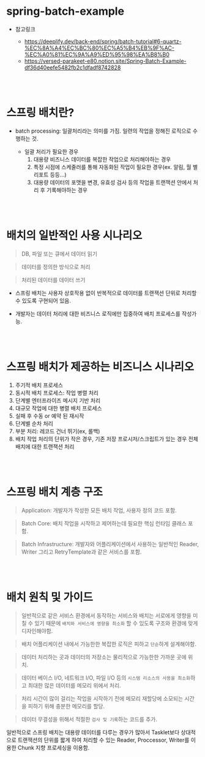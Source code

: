 # spring-batch-example

- 참고링크
  - https://deeplify.dev/back-end/spring/batch-tutorial#6-quartz-%EC%8A%A4%EC%BC%80%EC%A5%B4%EB%9F%AC-%EC%A0%81%EC%9A%A9%ED%95%98%EA%B8%B0
  - https://versed-parakeet-e80.notion.site/Spring-Batch-Example-df36d40eefe5482fb2c1dfadf8742828
  
  <br/>  <br/>

# 스프링 배치란?

- batch processing: 일괄처리라는 의미를 가짐. 일련의 작업을 정해진 로직으로 수행하는 것.
    - 일괄 처리가 필요한 경우
        1. 대용량 비즈니스 데이터를 복잡한 작업으로 처리해야하는 경우
        2. 특정 시점에 스케줄러를 통해 자동화된 작업이 필요한 경우(ex. 알림, 월 별 리포트 등등…)
        3. 대용량 데이터의 포맷을 변경, 유효성 검사 등의 작업을 트랜잭션 안에서 처리 후 기록해야하는 경우

  <br/>  <br/>

# 배치의 일반적인 사용 시나리오

> DB, 파일 또는 큐에서 데이터 읽기
>

> 데이터를 정의한 방식으로 처리
>

> 처리된 데이터를 데이터 쓰기
>

- 스프링 배치는 사용자 상호작용 없이 반복적으로 데이터를 트랜잭션 단위로 처리할 수 있도록 구현되어 있음.
- 개발자는 데이터 처리에 대한 비즈니스 로직에만 집중하여 배치 프로세스를 작성가능.

  <br/>  <br/>

# 스프링 배치가 제공하는 비즈니스 시나리오

1. 주기적 배치 프로세스
2. 동시적 배치 프로세스: 작업 병렬 처리
3. 단계별 엔터프라이즈 메시지 기반 처리
4. 대규모 작업에 대한 병렬 배치 프로세스
5. 실패 후 수동 or 예약 된 재시작
6. 단계별 순차 처리
7. 부분 처리: 레코드 건너 뛰기(ex, 롤백)
8. 배치 작업 처리의 단위가 작은 경우, 기존 저장 프로시저/스크립트가 있는 경우 전체 배치에 대한 트랜잭션 처리

  <br/>  <br/>

# 스프링 배치 계층 구조

> Application: 개발자가 작성한 모든 배치 작업, 사용자 정의 코드 포함.
>

> Batch Core: 배치 작업을 시작하고 제어하는데 필요한 핵심 런타임 클래스 포함.
>

> Batch Infrastructure: 개발자와 어플리케이션에서 사용하는 일반적인 Reader, Writer 그리고 RetryTemplate과 같은 서비스를 포함.
>

  <br/>  <br/>

# 배치 원칙 및 가이드

> 일반적으로 같은 서비스 환경에서 동작하는 서비스와 배치는 서로에게 영향을 미칠 수 있기 때문에 `배치와 서비스에 영향을 최소화` 할 수 있도록 구조와 환경에 맞게 디자인해야함.
>

> 배치 어플리케이션 내에서 가능한한 복잡한 로직은 피하고 `단순`하게 설계해야함.
>

> 데이터 처리하는 곳과 데이터의 저장소는 물리적으로 가능한한 가까운 곳에 위치.
>

> 데이터 베이스 I/O, 네트워크 I/O, 파일 I/O 등의 `시스템 리소스의 사용을 최소화`하고 최대한 많은 데이터를 메모리 위에서 처리.
>

> 처리 시간이 많이 걸리는 작업을 시작하기 전에 메모리 재할당에 소모되는 시간을 피하기 위해 충분한 메모리를 할당.
>

> 데이터 무결성을 위해서 적절한 `검사 및 기록`하는 코드를 추가.
>
일반적으로 스프링 배치는 대용량 데이터를 다루는 경우가 많아서 Tasklet보다 상대적으로 트랜잭션의 단위를 짧게 하여 처리할 수 있는 Reader, Proccessor, Writer를 이용한 Chunk 지향 프로세싱을 이용함.